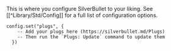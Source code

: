This is where you configure SilverBullet to your liking. See [[^Library/Std/Config]] for a full list of configuration options.

```space-lua
config.set("plugs", {
    -- Add your plugs here (https://silverbullet.md/Plugs)
    -- Then run the `Plugs: Update` command to update them
  })
```

